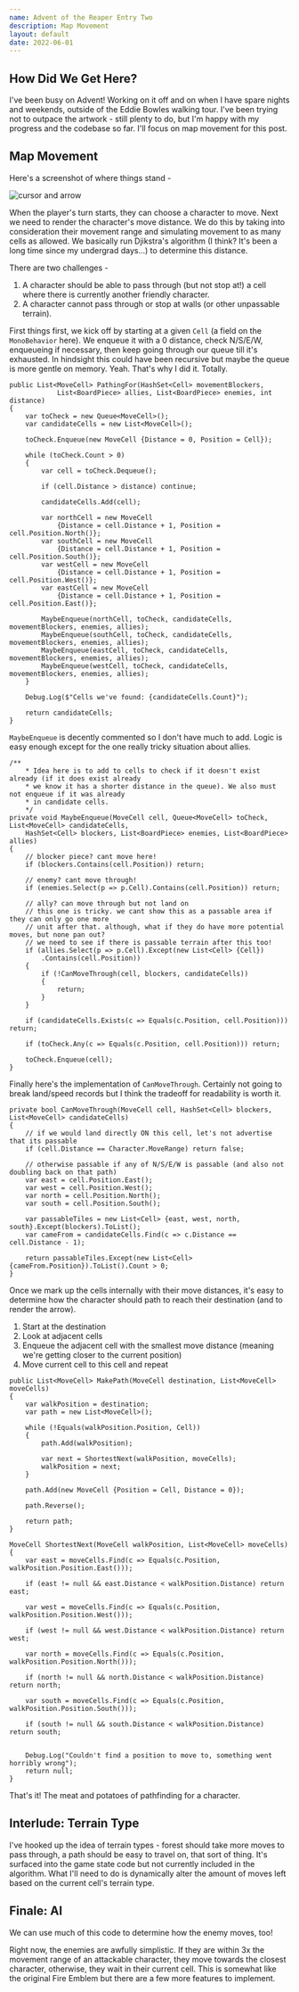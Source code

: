 ```yaml
---
name: Advent of the Reaper Entry Two
description: Map Movement
layout: default
date: 2022-06-01
---
```


## How Did We Get Here?

I've been busy on Advent! Working on it off and on when I have spare nights and weekends, outside of the Eddie Bowles walking tour. I've been trying not to outpace the artwork - still plenty to do, but I'm happy with my progress and the codebase so far. I'll focus on map movement for this post.

## Map Movement

Here's a screenshot of where things stand - 

![cursor and arrow](/assets/advent/cursor-and-arrow.png)

When the player's turn starts, they can choose a character to move. Next we need to render the character's move distance. We do this by taking into consideration their movement range and simulating movement to as many cells as allowed. We basically run Djikstra's algorithm (I think? It's been a long time since my undergrad days...) to determine this distance. 

There are two challenges - 

1. A character should be able to pass through (but not stop at!) a cell where there is currently another friendly character.
2. A character cannot pass through or stop at walls (or other unpassable terrain).

First things first, we kick off by starting at a given `Cell` (a field on the `MonoBehavior` here).  We enqueue it with a 0 distance, check N/S/E/W, enqueueing if necessary, then keep going through our queue till it's exhausted. In hindsight this could have been recursive but maybe the queue is more gentle on memory. Yeah. That's why I did it. Totally.

```
public List<MoveCell> PathingFor(HashSet<Cell> movementBlockers,
            List<BoardPiece> allies, List<BoardPiece> enemies, int distance)
{
    var toCheck = new Queue<MoveCell>();
    var candidateCells = new List<MoveCell>();

    toCheck.Enqueue(new MoveCell {Distance = 0, Position = Cell});

    while (toCheck.Count > 0)
    {
        var cell = toCheck.Dequeue();

        if (cell.Distance > distance) continue;

        candidateCells.Add(cell);

        var northCell = new MoveCell
            {Distance = cell.Distance + 1, Position = cell.Position.North()};
        var southCell = new MoveCell
            {Distance = cell.Distance + 1, Position = cell.Position.South()};
        var westCell = new MoveCell
            {Distance = cell.Distance + 1, Position = cell.Position.West()};
        var eastCell = new MoveCell
            {Distance = cell.Distance + 1, Position = cell.Position.East()};

        MaybeEnqueue(northCell, toCheck, candidateCells, movementBlockers, enemies, allies);
        MaybeEnqueue(southCell, toCheck, candidateCells, movementBlockers, enemies, allies);
        MaybeEnqueue(eastCell, toCheck, candidateCells, movementBlockers, enemies, allies);
        MaybeEnqueue(westCell, toCheck, candidateCells, movementBlockers, enemies, allies);
    }

    Debug.Log($"Cells we've found: {candidateCells.Count}");

    return candidateCells;
}
```

`MaybeEnqueue` is decently commented so I don't have much to add. Logic is easy enough except for the one really tricky situation about allies.

```
/**
    * Idea here is to add to cells to check if it doesn't exist already (if it does exist already
    * we know it has a shorter distance in the queue). We also must not enqueue if it was already
    * in candidate cells.
    */
private void MaybeEnqueue(MoveCell cell, Queue<MoveCell> toCheck, List<MoveCell> candidateCells,
    HashSet<Cell> blockers, List<BoardPiece> enemies, List<BoardPiece> allies)
{
    // blocker piece? cant move here!
    if (blockers.Contains(cell.Position)) return;

    // enemy? cant move through!
    if (enemies.Select(p => p.Cell).Contains(cell.Position)) return;

    // ally? can move through but not land on
    // this one is tricky. we cant show this as a passable area if they can only go one more
    // unit after that. although, what if they do have more potential moves, but none pan out?
    // we need to see if there is passable terrain after this too!
    if (allies.Select(p => p.Cell).Except(new List<Cell> {Cell})
        .Contains(cell.Position))
    {
        if (!CanMoveThrough(cell, blockers, candidateCells))
        {
            return;
        }
    }

    if (candidateCells.Exists(c => Equals(c.Position, cell.Position))) return;

    if (toCheck.Any(c => Equals(c.Position, cell.Position))) return;

    toCheck.Enqueue(cell);
}
```

Finally here's the implementation of `CanMoveThrough`. Certainly not going to break land/speed records but I think the tradeoff for readability is worth it.

```
private bool CanMoveThrough(MoveCell cell, HashSet<Cell> blockers, List<MoveCell> candidateCells)
{
    // if we would land directly ON this cell, let's not advertise that its passable
    if (cell.Distance == Character.MoveRange) return false;

    // otherwise passable if any of N/S/E/W is passable (and also not doubling back on that path)
    var east = cell.Position.East();
    var west = cell.Position.West();
    var north = cell.Position.North();
    var south = cell.Position.South();

    var passableTiles = new List<Cell> {east, west, north, south}.Except(blockers).ToList();
    var cameFrom = candidateCells.Find(c => c.Distance == cell.Distance - 1);

    return passableTiles.Except(new List<Cell> {cameFrom.Position}).ToList().Count > 0;
}
```

Once we mark up the cells internally with their move distances, it's easy to determine how the character should path to reach their destination (and to render the arrow).

1. Start at the destination
2. Look at adjacent cells
3. Enqueue the adjacent cell with the smallest move distance (meaning we're getting closer to the current position)
4. Move current cell to this cell and repeat

```
public List<MoveCell> MakePath(MoveCell destination, List<MoveCell> moveCells)
{
    var walkPosition = destination;
    var path = new List<MoveCell>();

    while (!Equals(walkPosition.Position, Cell))
    {
        path.Add(walkPosition);

        var next = ShortestNext(walkPosition, moveCells);
        walkPosition = next;
    }

    path.Add(new MoveCell {Position = Cell, Distance = 0});

    path.Reverse();

    return path;
}

MoveCell ShortestNext(MoveCell walkPosition, List<MoveCell> moveCells)
{
    var east = moveCells.Find(c => Equals(c.Position, walkPosition.Position.East()));

    if (east != null && east.Distance < walkPosition.Distance) return east;

    var west = moveCells.Find(c => Equals(c.Position, walkPosition.Position.West()));

    if (west != null && west.Distance < walkPosition.Distance) return west;

    var north = moveCells.Find(c => Equals(c.Position, walkPosition.Position.North()));

    if (north != null && north.Distance < walkPosition.Distance) return north;

    var south = moveCells.Find(c => Equals(c.Position, walkPosition.Position.South()));

    if (south != null && south.Distance < walkPosition.Distance) return south;


    Debug.Log("Couldn't find a position to move to, something went horribly wrong");
    return null;
}
```

That's it! The meat and potatoes of pathfinding for a character.

## Interlude: Terrain Type

I've hooked up the idea of terrain types - forest should take more moves to pass through, a path should be easy to travel on, that sort of thing. It's surfaced into the game state code but not currently included in the algorithm. What I'll need to do is dynamically alter the amount of moves left based on the current cell's terrain type.

## Finale: AI

We can use much of this code to determine how the enemy moves, too!

Right now, the enemies are awfully simplistic. If they are within 3x the movement range of an attackable character, they move towards the closest character, otherwise, they wait in their current cell. This is somewhat like the original Fire Emblem but there are a few more features to implement. 


